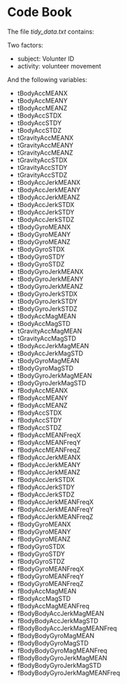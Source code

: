 # Code Book

The file *tidy_data.txt* contains:

Two factors:

- subject: Volunter ID
- activity: volunteer movement

And the following variables:

- tBodyAccMEANX
- tBodyAccMEANY
- tBodyAccMEANZ
- tBodyAccSTDX
- tBodyAccSTDY
- tBodyAccSTDZ
- tGravityAccMEANX
- tGravityAccMEANY
- tGravityAccMEANZ
- tGravityAccSTDX
- tGravityAccSTDY
- tGravityAccSTDZ
- tBodyAccJerkMEANX
- tBodyAccJerkMEANY
- tBodyAccJerkMEANZ
- tBodyAccJerkSTDX
- tBodyAccJerkSTDY
- tBodyAccJerkSTDZ
- tBodyGyroMEANX
- tBodyGyroMEANY
- tBodyGyroMEANZ
- tBodyGyroSTDX
- tBodyGyroSTDY
- tBodyGyroSTDZ
- tBodyGyroJerkMEANX
- tBodyGyroJerkMEANY
- tBodyGyroJerkMEANZ
- tBodyGyroJerkSTDX
- tBodyGyroJerkSTDY
- tBodyGyroJerkSTDZ
- tBodyAccMagMEAN
- tBodyAccMagSTD
- tGravityAccMagMEAN
- tGravityAccMagSTD
- tBodyAccJerkMagMEAN
- tBodyAccJerkMagSTD
- tBodyGyroMagMEAN
- tBodyGyroMagSTD
- tBodyGyroJerkMagMEAN
- tBodyGyroJerkMagSTD
- fBodyAccMEANX
- fBodyAccMEANY
- fBodyAccMEANZ
- fBodyAccSTDX
- fBodyAccSTDY
- fBodyAccSTDZ
- fBodyAccMEANFreqX
- fBodyAccMEANFreqY
- fBodyAccMEANFreqZ
- fBodyAccJerkMEANX
- fBodyAccJerkMEANY
- fBodyAccJerkMEANZ
- fBodyAccJerkSTDX
- fBodyAccJerkSTDY
- fBodyAccJerkSTDZ
- fBodyAccJerkMEANFreqX
- fBodyAccJerkMEANFreqY
- fBodyAccJerkMEANFreqZ
- fBodyGyroMEANX
- fBodyGyroMEANY
- fBodyGyroMEANZ
- fBodyGyroSTDX
- fBodyGyroSTDY
- fBodyGyroSTDZ
- fBodyGyroMEANFreqX
- fBodyGyroMEANFreqY
- fBodyGyroMEANFreqZ
- fBodyAccMagMEAN
- fBodyAccMagSTD
- fBodyAccMagMEANFreq
- fBodyBodyAccJerkMagMEAN
- fBodyBodyAccJerkMagSTD
- fBodyBodyAccJerkMagMEANFreq
- fBodyBodyGyroMagMEAN
- fBodyBodyGyroMagSTD
- fBodyBodyGyroMagMEANFreq
- fBodyBodyGyroJerkMagMEAN
- fBodyBodyGyroJerkMagSTD
- fBodyBodyGyroJerkMagMEANFreq



